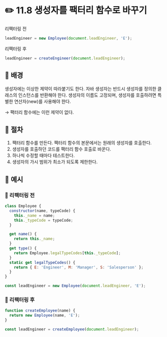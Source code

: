 # ✏️ 11.8 생성자를 팩터리 함수로 바꾸기

리팩터링 전

```javascript
leadEngineer = new Employee(document.leadEngineer, 'E');
```

리팩터링 후

```javascript
leadEngineer = createEngineer(document.leadEngineer);
```

## 🧷 배경

생성자에는 이상한 제약이 따라붙기도 한다. 자바 생성자는 반드시 생성자를 정의한 클래스의 인스턴스를 반환해야 한다. 생성자의 이름도 고정되며, 생성자를 호출하려면 특별한 연산자(new)를 사용해야 한다.

→ 팩터리 함수에는 이런 제약이 없다.

## 🧷 절차

1. 팩터리 함수를 만든다. 팩터리 함수의 본문에서는 원래의 생성자를 호출한다.
2. 생성자를 호출하던 코드를 팩터리 함수 호출로 바꾼다.
3. 하나씩 수정할 때마다 테스트한다.
4. 생성자의 가시 범위가 최소가 되도록 제한한다.

## 🧷 예시

### 🧷 리팩터링 전

```javascript
class Employee {
  constructor(name, typeCode) {
    this._name = name;
    this._typeCode = typeCode;
  }

  get name() {
    return this._name;
  }
  get type() {
    return Employee.legalTypeCodes[this._typeCode];
  }
  static get legalTypeCodes() {
    return { E: 'Engineer', M: 'Manager', S: 'Salesperson' };
  }
}

const leadEngineer = new Employee(document.leadEngineer, 'E');
```

### 🧷 리팩터링 후

```javascript
function createEmployee(name) {
  return new Employee(name, 'E');
}

const leadEngineer = createEmployee(document.leadEngineer);
```
